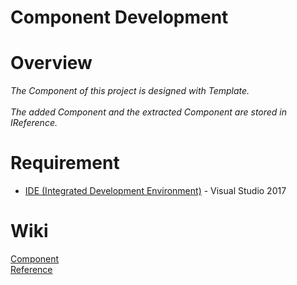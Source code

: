 # Component Development

 **Overview**	
====	
*The Component of this project is designed with Template.*<br>	
*The added Component and the extracted Component are stored in IReference.*<br>	

 **Requirement**	
====	
*  [IDE (Integrated Development Environment)](https://my.visualstudio.com/Downloads?q=Visual%20Studio%202017&pgroup=) - Visual Studio 2017

 **Wiki**	
====	
[Component](https://github.com/ekazyenereta/Component/wiki/Component)<BR>
[Reference](https://github.com/ekazyenereta/Reference/wiki)<BR>
